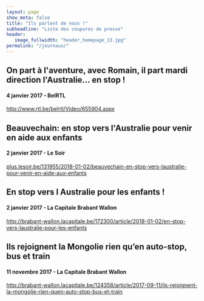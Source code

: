 ```yaml
---
layout: page
show_meta: false
title: "Ils parlent de nous !"
subheadline: "Liste des coupures de presse"
header:
   image_fullwidth: "header_homepage_13.jpg"
permalink: "/journaux/"
---
```


## On part à l'aventure, avec Romain, il part mardi direction l'Australie... en stop !
#### 4 janvier 2017 - BelRTL
<a href='http://www.rtl.be/belrtl/Video/655904.aspx'>http://www.rtl.be/belrtl/Video/655904.aspx</a>

## Beauvechain: en stop vers l'Australie pour venir en aide aux enfants
#### 2 janvier 2017 - Le Soir
<a href='plus.lesoir.be/131955/2018-01-02/beauvechain-en-stop-pour-venir-en-aide-aux-enfants'>plus.lesoir.be/131955/2018-01-02/beauvechain-en-stop-vers-laustralie-pour-venir-en-aide-aux-enfants</a>

## En stop vers l Australie pour les enfants !
#### 2 janvier 2017 - La Capitale Brabant Wallon
<a href='http://brabant-wallon.lacapitale.be/172300/article/2018-01-02/en-stop-vers-laustralie-pour-les-enfants'>http://brabant-wallon.lacapitale.be/172300/article/2018-01-02/en-stop-vers-laustralie-pour-les-enfants</a>

## Ils rejoignent la Mongolie rien qu’en auto-stop, bus et train
#### 11 novembre 2017 - La Capitale Brabant Wallon
<a href='http://brabant-wallon.lacapitale.be/124358/article/2017-09-11/ils-rejoignent-la-mongolie-rien-quen-auto-stop-bus-et-train'>http://brabant-wallon.lacapitale.be/124358/article/2017-09-11/ils-rejoignent-la-mongolie-rien-quen-auto-stop-bus-et-train</a>
